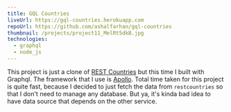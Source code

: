 ```yaml
---
title: GQL Countries
liveUrl: https://gql-countries.herokuapp.com
repoUrl: https://github.com/ashalfarhan/gql-countries
thumbnail: /projects/project11_MelRt5dkB.jpg
technologies:
  - graphql
  - node_js
---
```


This project is just a clone of [REST Countries](https://restcountries.com/) but this time I built with Graphql. The framework that I use is [Apollo](https://www.apollographql.com/). Total time taken for this project is quite fast, because I decided to just fetch the data from `restcountries` so that I don't need to manage any database. But ya, it's kinda bad idea to have data source that depends on the other service.
